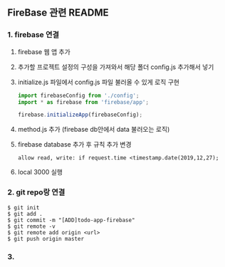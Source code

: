 ## FireBase 관련 README

### 1. firebase 연결

1. firebase 웹 앱 추가

2. 추가할 프로젝트 설정의 구성을 가져와서 해당 폴더 config.js 추가해서 넣기

3. initialize.js 파일에서 config.js 파일 불러올 수 있게 로직 구현

   ```js
   import firebaseConfig from './config';
   import * as firebase from 'firebase/app';
   
   firebase.initializeApp(firebaseConfig);
   ```

4. method.js 추가 (firebase db안에서 data 불러오는 로직)

5. firebase database 추가 후 규칙 추가 변경

   ```
   allow read, write: if request.time <timestamp.date(2019,12,27);
   ```

6. local 3000 실행

### 2. git repo랑 연결
```
$ git init
$ git add .
$ git commit -m "[ADD]todo-app-firebase"
$ git remote -v
$ git remote add origin <url>
$ git push origin master
```

### 3. 

